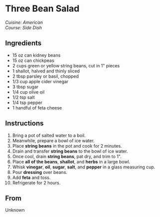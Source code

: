 # Three Bean Salad

_Cuisine:  American_<br />
_Course:  Side Dish_

## Ingredients

- 15 oz can kidney beans
- 15 oz can chickpeas
- 2 cups green or yellow string beans, cut in 1" pieces
- 1 shallot, halved and thinly sliced
- 2 tbsp parsley or basil, chopped
- 1/3 cup apple cider vinegar
- 3 tbsp sugar
- 1/4 cup olive oil
- 1/2 tsp salt
- 1/4 tsp pepper
- 1 handful of feta cheese

## Instructions

1. Bring a pot of salted water to a boil.
1. Meanwhile, prepare a bowl of ice water.
1. Place **string beans** in the pot and cook for 2 minutes.
1. Drain and transfer **string beans** to the bowl of ice water.
1. Once cool, drain **string beans**, pat dry, and trim to 1".
1. Place **all of the beans**, **shallot**, and **herbs** in a large bowl.
1. Whisk **vinegar**, **oil**, **sugar**, **salt**, and **pepper** in a glass measuring cup.
1. Pour **dressing** over beans.
1. Add **feta** and toss.
1. Refrigerate for 2 hours.

## From

Unknown